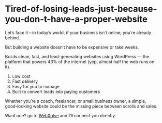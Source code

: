 # Tired-of-losing-leads-just-because-you-don-t-have-a-proper-website

Let’s face it – in today’s world, if your business isn’t online, you’re already behind.

But building a website doesn’t have to be expensive or take weeks.

Builds clean, fast, and lead-generating websites using WordPress — the platform that powers 43% of the internet (yep, almost half the web runs on it).
1. Low cost
2. Fast delivery
3. Easy for you to manage
4. Built to convert leads into paying customers

Whether you’re a coach, freelancer, or small business owner, a simple, good-looking website could be the missing piece between scrolls and sales.

Want one?
go to <a href="https://webxolve">WebXolve</a> and I’ll connect you directly.
